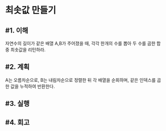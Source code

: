 최솟값 만들기
=============================

#1. 이해
-----------------------------
자연수의 길이가 같은 배열 A,B가 주어졌을 때, 각각 한개의 수를 뽑아 두 수를 곱한 합 중 최솟값을 리턴하라.

#2. 계획
-----------------------------
A는 오름차순으로, B는 내림차순으로 정렬한 뒤 각 배열을 순회하며, 같은 인덱스를 곱한 값을 누적하여 반환한다.

#3. 실행
-----------------------------

#4. 회고
-----------------------------